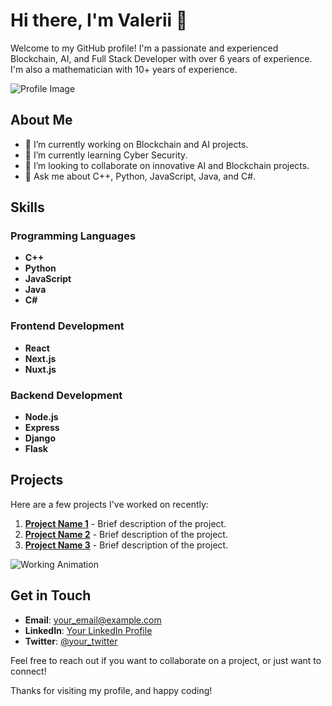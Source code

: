 # Hi there, I'm Valerii 👋

Welcome to my GitHub profile!
I'm a passionate and experienced Blockchain, AI, and Full Stack Developer with over 6 years of experience. I'm also a mathematician with 10+ years of experience.

![Profile Image](profile.jpg)

## About Me

- 🔭 I’m currently working on Blockchain and AI projects.
- 🌱 I’m currently learning Cyber Security.
- 👯 I’m looking to collaborate on innovative AI and Blockchain projects.
- 💬 Ask me about C++, Python, JavaScript, Java, and C#.

## Skills

### Programming Languages

- **C++**
- **Python**
- **JavaScript**
- **Java**
- **C#**

### Frontend Development

- **React**
- **Next.js**
- **Nuxt.js**

### Backend Development

- **Node.js**
- **Express**
- **Django**
- **Flask**

## Projects

Here are a few projects I've worked on recently:

1. **[Project Name 1](https://github.com/your-username/project-name1)** - Brief description of the project.
2. **[Project Name 2](https://github.com/your-username/project-name2)** - Brief description of the project.
3. **[Project Name 3](https://github.com/your-username/project-name3)** - Brief description of the project.

![Working Animation](working.gif)

## Get in Touch

- **Email**: your_email@example.com
- **LinkedIn**: [Your LinkedIn Profile](https://linkedin.com/in/yourprofile)
- **Twitter**: [@your_twitter](https://twitter.com/your_twitter)

Feel free to reach out if you want to collaborate on a project, or just want to connect!

Thanks for visiting my profile, and happy coding!
<!---
valeriikovaliuk6/valeriikovaliuk6 is a ✨ special ✨ repository because its `README.md` (this file) appears on your GitHub profile.
You can click the Preview link to take a look at your changes.
--->
